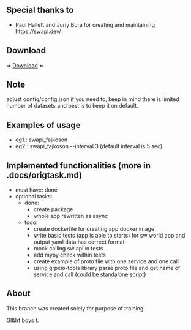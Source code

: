 
## Special thanks to 
- Paul Hallett and Juriy Bura for creating and maintaining https://swapi.dev/ 

## Download

➡ [Download](https://github.com/fajkoson/swapi/archive/refs/heads/main.zip) ⬅

## Note
adjust config/config.json if you need to, keep in mind there is limited 
number of datasets and best is to keep it on default.

## Examples of usage
- eg1.: swapi_fajkoson
- eg2.: swapi_fajkoson --interval 3 (default interval is 5 sec)


## Implemented functionalities (more in .docs/origtask.md)
- must have: done
- optional tasks:
    - done:
        - create package
        - whole app rewritten as async
    - todo:
        - create dockerfile for creating app docker image
        - write basic tests (app is able to starts) for sw world app and output yaml data has correct format
        - mock calling sw api in tests
        - add mypy check within tests
        - create example of proto file with one service and one call
        - using grpcio-tools library parse proto file and get name of service and call (could be standalone script)

## About
This branch was created solely for purpose of training.

Gl&hf boys f.
